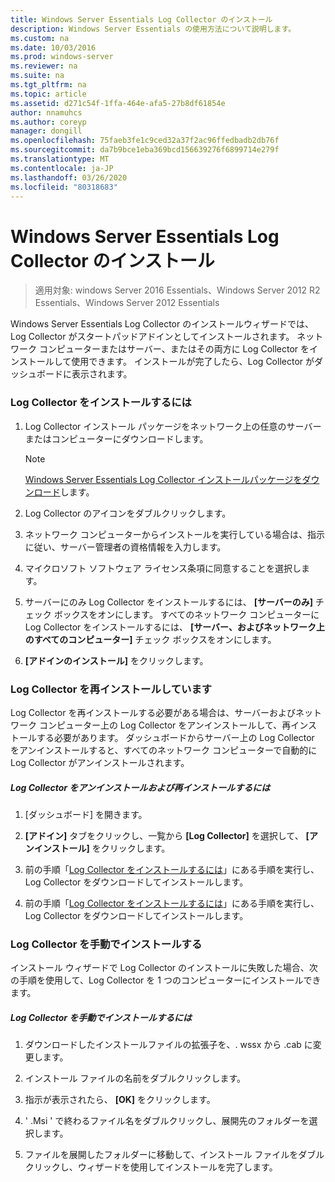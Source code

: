 ```yaml
---
title: Windows Server Essentials Log Collector のインストール
description: Windows Server Essentials の使用方法について説明します。
ms.custom: na
ms.date: 10/03/2016
ms.prod: windows-server
ms.reviewer: na
ms.suite: na
ms.tgt_pltfrm: na
ms.topic: article
ms.assetid: d271c54f-1ffa-464e-afa5-27b8df61854e
author: nnamuhcs
ms.author: coreyp
manager: dongill
ms.openlocfilehash: 75faeb3fe1c9ced32a37f2ac96ffedbadb2db76f
ms.sourcegitcommit: da7b9bce1eba369bcd156639276f6899714e279f
ms.translationtype: MT
ms.contentlocale: ja-JP
ms.lasthandoff: 03/26/2020
ms.locfileid: "80318683"
---
```

# <a name="install-the-windows-server-essentials-log-collector"></a>Windows Server Essentials Log Collector のインストール

>適用対象: windows Server 2016 Essentials、Windows Server 2012 R2 Essentials、Windows Server 2012 Essentials

Windows Server Essentials Log Collector のインストールウィザードでは、Log Collector がスタートパッドアドインとしてインストールされます。 ネットワーク コンピューターまたはサーバー、またはその両方に Log Collector をインストールして使用できます。 インストールが完了したら、Log Collector がダッシュボードに表示されます。  
  
###  <a name="to-install-the-log-collector"></a><a name="BKMK_ToInstall"></a>Log Collector をインストールするには  
  
1.  Log Collector インストール パッケージをネットワーク上の任意のサーバーまたはコンピューターにダウンロードします。  
  
    > [!NOTE]
    > [Windows Server Essentials Log Collector インストールパッケージをダウンロード](https://www.microsoft.com/download/details.aspx?id=34821)します。  
  
2.  Log Collector のアイコンをダブルクリックします。  
  
3.  ネットワーク コンピューターからインストールを実行している場合は、指示に従い、サーバー管理者の資格情報を入力します。  
  
4.  マイクロソフト ソフトウェア ライセンス条項に同意することを選択します。  
  
5.  サーバーにのみ Log Collector をインストールするには、 **[サーバーのみ]** チェック ボックスをオンにします。 すべてのネットワーク コンピューターに Log Collector をインストールするには、 **[サーバー、およびネットワーク上のすべてのコンピューター]** チェック ボックスをオンにします。  
  
6.  **[アドインのインストール]** をクリックします。  
  
###  <a name="reinstalling-the-log-collector"></a><a name="BKMK_Reinstall"></a>Log Collector を再インストールしています  
 Log Collector を再インストールする必要がある場合は、サーバーおよびネットワーク コンピューター上の Log Collector をアンインストールして、再インストールする必要があります。 ダッシュボードからサーバー上の Log Collector をアンインストールすると、すべてのネットワーク コンピューターで自動的に Log Collector がアンインストールされます。  
  
##### <a name="to-uninstall-and-reinstall-the-log-collector"></a>Log Collector をアンインストールおよび再インストールするには  
  
1.  [ダッシュボード] を開きます。  
  
2.  **[アドイン]** タブをクリックし、一覧から **[Log Collector]** を選択して、 **[アンインストール]** をクリックします。  
  

3.  前の手順「[Log Collector をインストールするには](Install-the-Windows-Server-Essentials-Log-Collector.md#BKMK_ToInstall)」にある手順を実行し、Log Collector をダウンロードしてインストールします。  

3.  前の手順「[Log Collector をインストールするには](../support/Install-the-Windows-Server-Essentials-Log-Collector.md#BKMK_ToInstall)」にある手順を実行し、Log Collector をダウンロードしてインストールします。  

  
### <a name="manually-install-the-log-collector"></a>Log Collector を手動でインストールする  
 インストール ウィザードで Log Collector のインストールに失敗した場合、次の手順を使用して、Log Collector を 1 つのコンピューターにインストールできます。  
  
##### <a name="to-manually-install-the-log-collector"></a>Log Collector を手動でインストールするには  
  
1.  ダウンロードしたインストールファイルの拡張子を、. wssx から .cab に変更します。  
  
2.  インストール ファイルの名前をダブルクリックします。  
  
3.  指示が表示されたら、 **[OK]** をクリックします。  
  
4.  ' .Msi ' で終わるファイル名をダブルクリックし、展開先のフォルダーを選択します。  
  
5.  ファイルを展開したフォルダーに移動して、インストール ファイルをダブルクリックし、ウィザードを使用してインストールを完了します。
